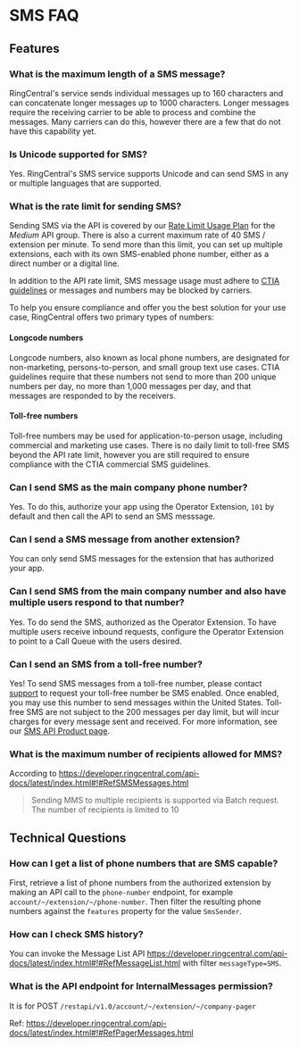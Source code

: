 # SMS FAQ

## Features

### What is the maximum length of a SMS message?

RingCentral's service sends individual messages up to 160 characters and can concatenate longer messages up to 1000 characters. Longer messages require the receiving carrier to be able to process and combine the messages. Many carriers can do this, however there are a few that do not have this capability yet.

### Is Unicode supported for SMS?

Yes. RingCentral's SMS service supports Unicode and can send SMS in any or multiple languages that are supported.

### What is the rate limit for sending SMS?

Sending SMS via the API is covered by our [Rate Limit Usage Plan](https://developer.ringcentral.com/api-docs/latest/index.html#!#APIRateLimits.html) for the *Medium* API group. There is also a current maximum rate of 40 SMS / extension per minute. To send more than this limit, you can set up multiple extensions, each with its own SMS-enabled phone number, either as a direct number or a digital line.

In addition to the API rate limit, SMS message usage must adhere to [CTIA guidelines](https://www.ctia.org/the-wireless-industry/industry-commitments/messaging-interoperability-sms-mms) or messages and numbers may be blocked by carriers.  

To help you ensure compliance and offer you the best solution for your use case, RingCentral offers two primary types of numbers:

#### Longcode numbers
Longcode numbers, also known as local phone numbers, are designated for non-marketing, persons-to-person, and small group text use cases.  CTIA guidelines require that these numbers not send to more than 200 unique numbers per day, no more than 1,000 messages per day, and that messages are responded to by the receivers.

#### Toll-free numbers
Toll-free numbers may be used for application-to-person usage, including commercial and marketing use cases.  There is no daily limit to toll-free SMS beyond the API rate limit, however you are still required to ensure compliance with the CTIA commercial SMS guidelines.

### Can I send SMS as the main company phone number?

Yes. To do this, authorize your app using the Operator Extension, `101` by default and then call the API to send an SMS messsage.

### Can I send a SMS message from another extension?

You can only send SMS messages for the extension that has authorized your app.

### Can I send SMS from the main company number and also have multiple users respond to that number?

Yes. To do send the SMS, authorized as the Operator Extension. To have multiple users receive inbound requests, configure the Operator Extension to point to a Call Queue with the users desired.

### Can I send an SMS from a toll-free number?

Yes!  To send SMS messages from a toll-free number, please contact [support](https://support.ringcentral.com/s/?language=en_US) to request your toll-free number be SMS enabled.  Once enabled, you may use this number to send messages within the United States.  Toll-free SMS are not subject to the 200 messages per day limit, but will incur charges for every message sent and received.  For more information, see our [SMS API Product page](https://developers.ringcentral.com/api-products/sms). 

### What is the maximum number of recipients allowed for MMS?

According to https://developer.ringcentral.com/api-docs/latest/index.html#!#RefSMSMessages.html

> Sending MMS to multiple recipients is supported via Batch request. The number of recipients is limited to 10

## Technical Questions

### How can I get a list of phone numbers that are SMS capable?

First, retrieve a list of phone numbers from the authorized extension by making an API call to the `phone-number` endpoint, for example `account/~/extension/~/phone-number`. Then filter the resulting phone numbers against the `features` property for the value `SmsSender`.

### How can I check SMS history?

You can invoke the Message List API https://developer.ringcentral.com/api-docs/latest/index.html#!#RefMessageList.html with filter `messageType=SMS`.

### What is the API endpoint for InternalMessages permission?

It is for POST `/restapi/v1.0/account/~/extension/~/company-pager`

Ref: https://developer.ringcentral.com/api-docs/latest/index.html#!#RefPagerMessages.html

